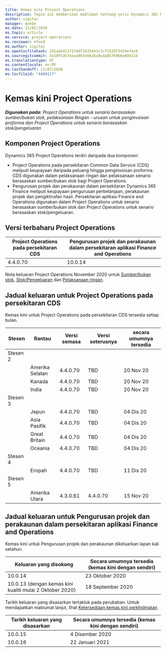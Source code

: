 ```yaml
---
title: Kemas kini Project Operations
description: Topik ini memberikan maklumat tentang versi Dynamics 365 Project Operations yang dikeluarkan.
author: sigitac
manager: Annbe
ms.date: 11/02/2020
ms.topic: article
ms.service: project-operations
ms.reviewer: kfend
ms.author: sigitac
ms.openlocfilehash: 2d1a6b411f17ddf1633443c2cf1526f3424efac6
ms.sourcegitcommit: 3a10fb3b7eaaa983e562ba9cda0576966e09421b
ms.translationtype: HT
ms.contentlocale: ms-MY
ms.lasthandoff: 11/07/2020
ms.locfileid: "4404117"
---
```

# <a name="project-operations-updates"></a>Kemas kini Project Operations

_**Digunakan pada:** Project Operations untuk senario berasaskan sumber/bukan stok, pelaksanaan Ringan - urusan untuk penginvoisan proforma dan Project Operations untuk senario berasaskan stok/pengeluaran_

## <a name="project-operations-components"></a>Komponen Project Operations

Dynamics 365 Project Operations terdiri daripada dua komponen:

- Project Operations pada persekitaran Common Data Service (CDS) meliputi keupayaan daripada peluang hingga penginvoisan proforma. CDS digunakan dalam pelaksanaan ringan dan pelaksanaan senario berasaskan sumber/bukan stok bagi Project Operations.
- Pengurusan projek dan perakaunan dalam persekitaran Dynamics 365 Finance meliputi keupayaan pengurusan perbelanjaan, perakaunan projek dan pengiktirafan hasil. Persekitaran aplikasi Finance and Operations digunakan dalam Project Operations untuk senario berasaskan sumber/bukan stok dan Project Operations untuk senario berasaskan stok/pengeluaran.

## <a name="project-operations-latest-version"></a>Versi terbaharu Project Operations

| Project Operations pada persekitaran CDS | Pengurusan projek dan perakaunan dalam persekitaran aplikasi Finance and Operations |
| --- | --- |
| 4.4.0.70 | 10.0.14 |

Nota keluaran Project Operations November 2020 untuk [Sumber/bukan stok](whats-new-nov-2020-resource-based.md), [Stok/Pengeluaran](../prod-pma/whats-new/whats-new-nov-2020-production-based.md) dan [Pelaksanaan ringan](../pro/whats-new/whats-new-nov-2020-lite.md).

## <a name="release-schedule-for-project-operations-on-cds-environment"></a>Jadual keluaran untuk Project Operations pada persekitaran CDS

Kemas kini untuk Project Operations pada persekitaran CDS tersedia setiap bulan. 

| Stesen   | Rantau        | Versi semasa | Versi seterusnya | secara umumnya tersedia |
|-----------|---------------|-----------------|--------------|---------------------|
| Stesen 2 |   &nbsp;      |    &nbsp;       | &nbsp;       |      &nbsp;         |
|   &nbsp;  | Amerika Selatan |  4.4.0.70       | TBD     | 20 Nov 20           |
|    &nbsp; | Kanada        |  4.4.0.70       | TBD     | 20 Nov 20           |
|   &nbsp;  | India         |  4.4.0.70       | TBD     | 20 Nov 20           |
| Stesen 3  |      &nbsp;   |     &nbsp;      |     &nbsp;   |      &nbsp;         |
|   &nbsp;  | Jepun         |  4.4.0.70       | TBD     | 04 Dis 20           |
|   &nbsp;  | Asia Pasifik  |  4.4.0.70       | TBD     | 04 Dis 20           |
|   &nbsp;  | Great Britain |  4.4.0.70       | TBD     | 04 Dis 20           |
|   &nbsp;  | Oceania       |  4.4.0.70       | TBD     | 04 Dis 20           |
| Stesen 4 |     &nbsp;    |     &nbsp;      |     &nbsp;   |      &nbsp;         |
|   &nbsp;  | Eropah        |  4.4.0.70       | TBD     | 11 Dis 20           |
| Stesen 5 |     &nbsp;    |     &nbsp;      |     &nbsp;   |      &nbsp;         |
|   &nbsp;  | Amerika Utara | 4.3.0.61        | 4.4.0.70     | 15 Nov 20           |

## <a name="release-schedule-for-project-management-and-accounting-in-the-finance-and-operations-apps-environment"></a>Jadual keluaran untuk Pengurusan projek dan perakaunan dalam persekitaran aplikasi Finance and Operations

Kemas kini untuk Pengurusan projek dan perakaunan dikeluarkan lapan kali setahun.

| Keluaran yang disokong | Secara umumnya tersedia (kemas kini dengan sendiri) |
| --- | --- |
| 10.0.14 | 23 Oktober 2020 |
| 10.0.13 (dengan kemas kini kualiti mulai 2 Oktober 2020) | 18 September 2020 |

Tarikh keluaran yang disasarkan tertakluk pada perubahan. Untuk mendapatkan maklumat lanjut, lihat [Ketersediaan kemas kini perkhidmatan](https://docs.microsoft.com/dynamics365/fin-ops-core/fin-ops/get-started/public-preview-releases?toc=/dynamics365/finance/toc.json).

| Tarikh keluaran yang disasarkan | Secara umumnya tersedia (kemas kini dengan sendiri) |
| --- | --- |
| 10.0.15 | 4 Disember 2020 |
| 10.0.16 | 22 Januari 2021 |

